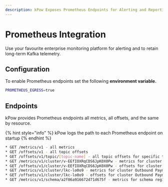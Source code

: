 ```yaml
---
description: kPow Exposes Prometheus Endpoints for Alerting and Reporting
---
```


# Prometheus Integration

Use your favourite enterprise monitoring platform for alerting and to retain long-term Kafka telemetry.

## Configuration

To enable Prometheus endpoints set the following **environment variable.**

```bash
PROMETHEUS_EGRESS=true
```

## Endpoints

kPow provides Prometheus endpoints all metrics, all offsets, and the same by resource.

{% hint style="info" %}
kPow logs the path to each Prometheus endpoint on startup
{% endhint %}

```bash
* GET /metrics/v1 - all metrics
* GET /offsets/v1 - all topic offsets
* GET /offsets/v1/topic/[topic-name] - all topic offsets for specific topic, all clusters
* GET /metrics/v1/cluster/v-EEfIOXRqCDS6JpK0X0Pw - metrics for cluster Trade Book (Staging)
* GET /offsets/v1/cluster/v-EEfIOXRqCDS6JpK0X0Pw - offsets for cluster Trade Book (Staging)
* GET /metrics/v1/cluster/lkc-lo0o9 - metrics for cluster Outbound Payments (Staging)
* GET /offsets/v1/cluster/lkc-lo0o9 - offsets for cluster Outbound Payments (Staging)
* GET /metrics/v1/schema/a2f06a916672d71d675f - metrics for schema registry
```



